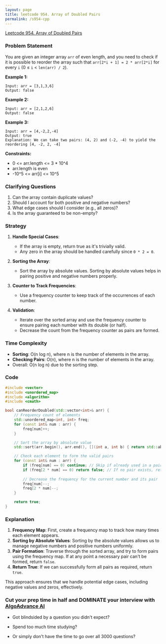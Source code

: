 ```yaml
---
layout: page
title: leetcode 954. Array of Doubled Pairs
permalink: /s954-cpp
---
```

[Leetcode 954. Array of Doubled Pairs](https://algoadvance.github.io/algoadvance/l954)
### Problem Statement

You are given an integer array `arr` of even length, and you need to check if it is possible to reorder the array such that `arr[2*i + 1] = 2 * arr[2*i]` for every `i` (0 ≤ `i` < `len(arr) / 2`).

**Example 1:**
```
Input: arr = [3,1,3,6]
Output: false
```

**Example 2:**
```
Input: arr = [2,1,2,6]
Output: false
```

**Example 3:**
```
Input: arr = [4,-2,2,-4]
Output: true
Explanation: We can take two pairs: (4, 2) and (-2, -4) to yield the reordering [4, -2, 2, -4]
```

**Constraints:**
- 0 <= arr.length <= 3 * 10^4
- arr.length is even
- -10^5 <= arr[i] <= 10^5

### Clarifying Questions

1. Can the array contain duplicate values?
2. Should I account for both positive and negative numbers?
3. What edge cases should I consider (e.g., all zeros)?
4. Is the array guaranteed to be non-empty?

### Strategy

1. **Handle Special Cases**:
   - If the array is empty, return true as it's trivially valid.
   - Any zero in the array should be handled carefully since `0 * 2 = 0`.

2. **Sorting the Array**:
   - Sort the array by absolute values. Sorting by absolute values helps in pairing positive and negative numbers properly.

3. **Counter to Track Frequencies**:
   - Use a frequency counter to keep track of the occurrences of each number.

4. **Validation**:
   - Iterate over the sorted array and use the frequency counter to ensure pairing each number with its double (or half).
   - Decrease the count from the frequency counter as pairs are formed.

### Time Complexity

- **Sorting**: O(n log n), where n is the number of elements in the array.
- **Checking Pairs**: O(n), where n is the number of elements in the array.
- Overall: O(n log n) due to the sorting step.

### Code

```cpp
#include <vector>
#include <unordered_map>
#include <algorithm>
#include <cmath>

bool canReorderDoubled(std::vector<int>& arr) {
    // Frequency count of elements
    std::unordered_map<int, int> freq;
    for (const int& num : arr) {
        freq[num]++;
    }

    // Sort the array by absolute value
    std::sort(arr.begin(), arr.end(), [](int a, int b) { return std::abs(a) < std::abs(b); });

    // Check each element to form the valid pairs
    for (const int& num : arr) {
        if (freq[num] == 0) continue; // Skip if already used in a pair
        if (freq[2 * num] == 0) return false; // If no pair exists, return false
        
        // Decrease the frequency for the current number and its pair
        freq[num]--;
        freq[2 * num]--;
    }

    return true;
}
```

### Explanation

1. **Frequency Map**: First, create a frequency map to track how many times each element appears.
2. **Sorting by Absolute Values**: Sorting by the absolute values allows us to manage negative numbers and positive numbers uniformly.
3. **Pair Formation**: Traverse through the sorted array, and try to form pairs using the frequency map. If at any point a necessary pair can't be formed, return `false`.
4. **Return True**: If we can successfully form all pairs as required, return `true`.

This approach ensures that we handle potential edge cases, including negative values and zeros, effectively.


### Cut your prep time in half and DOMINATE your interview with [AlgoAdvance AI](https://algoAdvance.com)

- Got blindsided by a question you didn't expect?

- Spend too much time studying?

- Or simply don't have the time to go over all 3000 questions?

